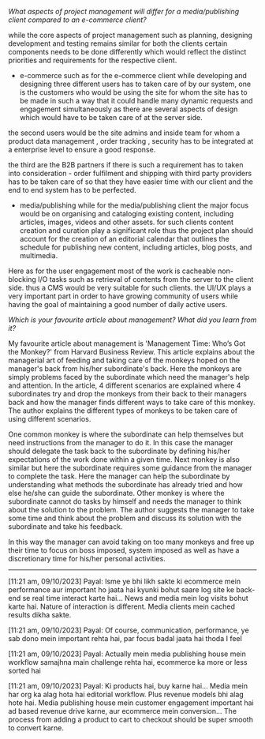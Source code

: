 
*What aspects of project management will differ for a media/publishing client compared to an e-commerce client?*

while the core aspects of project management such as planning, designing development and testing remains similar for both the clients certain components needs to be done differently which would reflect the distinct priorities and requirements for the respective client. 

- e-commerce
such as for the e-commerce client while developing and designing three different users has to taken care of by our system, one is the customers who would be using the site for whom the site has to be made in such a way that it could handle many dynamic requests and engagement simultaneously as there are several aspects of design which would have to be taken care of at the server side. 

the second users would be the site admins and inside team for whom a product data management , order tracking , security has to be integrated at a enterprise level to ensure a good response.

the third are the B2B partners if there is such a requirement has to taken into consideration - order fulfilment and shipping with third party providers has to be taken care of so that they have easier time with our client and the end to end system has to be perfected.

- media/publishing
while for the media/publishing client the major focus would be on organising and cataloging existing content, including articles, images, videos and other assets. for such clients content creation and curation play a significant role thus the project plan should account for the creation of an editorial calendar that outlines the schedule for publishing new content, including articles, blog posts, and multimedia.

Here as for the user engagement most of the work is cacheable non-blocking I/O tasks such as retrieval of contents from the server to the client side. thus a CMS would be very suitable for such clients. the UI/UX plays a very important part in order to have growing community of users while having the goal of maintaining a good number of daily active users. 


*Which is your favourite article about management? What did you learn from it?*

My favourite article about management is 'Management Time: Who’s Got the Monkey?' from Harvard Business Review. This article explains about the managerial art of feeding and taking care of the monkeys hoped on the manager's back from his/her subordinate's back. Here the monkeys are simply problems faced by the subordinate which need the manager's help and attention. In the article, 4 different scenarios are explained where 4 subordinates try and drop the monkeys from their back to their managers back and how the manager finds different ways to take care of this monkey. The author explains the different types of monkeys to be taken care of using different scenarios. 

One common monkey is where the subordinate can help themselves but need instructions from the manager to do it. In this case the manager should delegate the task back to the subordinate by defining his/her expectations of the work done within a given time.
Next monkey is also similar but here the subordinate requires some guidance from the manager to complete the task. Here the manager can help the subordinate by understanding what methods the subordinate has already tried and how else he/she can guide the subordinate.
Other monkey is where the subordinate cannot do tasks by himself and needs the manager to think about the solution to the problem. The author suggests the manager to take some time and think about the problem and discuss its solution with the subordinate and take his feedback.

In this way the manager can avoid taking on too many monkeys and free up their time to focus on boss imposed, system imposed as well as have a discretionary time for his/her personal activities.


---

[11:21 am, 09/10/2023] Payal: Isme ye bhi likh sakte ki ecommerce mein performance aur important ho jaata hai kyunki bohut saare log site ke back-end se real time interact karte hai... News and media mein log visits bohut karte hai. Nature of interaction is different. Media clients mein cached results dikha sakte.

[11:21 am, 09/10/2023] Payal: Of course, communication, performance, ye sab dono mein important rehta hai, par focus badal jaata hai thoda I feel

[11:21 am, 09/10/2023] Payal: Actually mein media publishing house mein workflow samajhna main challenge rehta hai, ecommerce ka more or less sorted hai

[11:21 am, 09/10/2023] Payal: Ki products hai, buy karne hai... Media mein har org ka alag hota hai editorial workflow. Plus revenue models bhi alag hote hai. Media publishing house mein customer engagement important hai ad based revenue drive karne, aur ecommerce mein conversion... The process from adding a product to cart to checkout should be super smooth to convert karne.